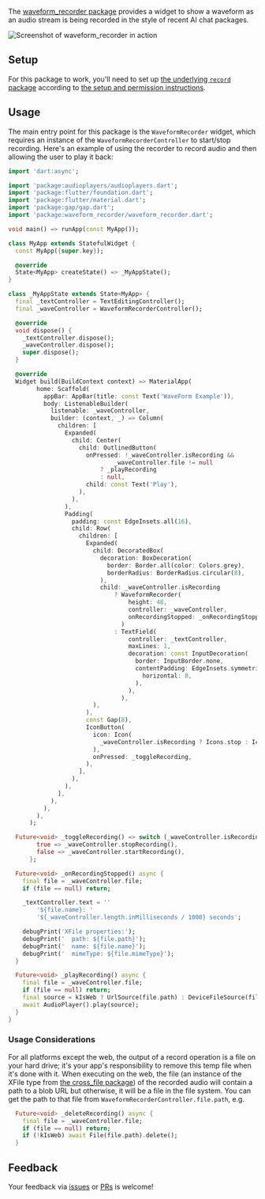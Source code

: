 The [waveform_recorder package](https://pub.dev/packages/waveform_recorder)
provides a widget to show a waveform as an audio stream is being recorded in the
style of recent AI chat packages.

![Screenshot of waveform_recorder in
action](https://raw.githubusercontent.com/csells/waveform_recorder/refs/heads/main/readme/screenshot3.png)

## Setup

For this package to work, you'll need to set up [the underlying `record`
package](https://pub.dev/packages/record) according to [the setup and permission
instructions](https://pub.dev/packages/record#setup-permissions-and-others).

## Usage

The main entry point for this package is the `WaveformRecorder` widget, which
requires an instance of the `WaveformRecorderController` to start/stop
recording. Here's an example of using the recorder to record audio and then
allowing the user to play it back:

```dart
import 'dart:async';

import 'package:audioplayers/audioplayers.dart';
import 'package:flutter/foundation.dart';
import 'package:flutter/material.dart';
import 'package:gap/gap.dart';
import 'package:waveform_recorder/waveform_recorder.dart';

void main() => runApp(const MyApp());

class MyApp extends StatefulWidget {
  const MyApp({super.key});

  @override
  State<MyApp> createState() => _MyAppState();
}

class _MyAppState extends State<MyApp> {
  final _textController = TextEditingController();
  final _waveController = WaveformRecorderController();

  @override
  void dispose() {
    _textController.dispose();
    _waveController.dispose();
    super.dispose();
  }

  @override
  Widget build(BuildContext context) => MaterialApp(
        home: Scaffold(
          appBar: AppBar(title: const Text('WaveForm Example')),
          body: ListenableBuilder(
            listenable: _waveController,
            builder: (context, _) => Column(
              children: [
                Expanded(
                  child: Center(
                    child: OutlinedButton(
                      onPressed: !_waveController.isRecording &&
                              _waveController.file != null
                          ? _playRecording
                          : null,
                      child: const Text('Play'),
                    ),
                  ),
                ),
                Padding(
                  padding: const EdgeInsets.all(16),
                  child: Row(
                    children: [
                      Expanded(
                        child: DecoratedBox(
                          decoration: BoxDecoration(
                            border: Border.all(color: Colors.grey),
                            borderRadius: BorderRadius.circular(8),
                          ),
                          child: _waveController.isRecording
                              ? WaveformRecorder(
                                  height: 48,
                                  controller: _waveController,
                                  onRecordingStopped: _onRecordingStopped,
                                )
                              : TextField(
                                  controller: _textController,
                                  maxLines: 1,
                                  decoration: const InputDecoration(
                                    border: InputBorder.none,
                                    contentPadding: EdgeInsets.symmetric(
                                      horizontal: 8,
                                    ),
                                  ),
                                ),
                        ),
                      ),
                      const Gap(8),
                      IconButton(
                        icon: Icon(
                          _waveController.isRecording ? Icons.stop : Icons.mic,
                        ),
                        onPressed: _toggleRecording,
                      ),
                    ],
                  ),
                ),
              ],
            ),
          ),
        ),
      );

  Future<void> _toggleRecording() => switch (_waveController.isRecording) {
        true => _waveController.stopRecording(),
        false => _waveController.startRecording(),
      };

  Future<void> _onRecordingStopped() async {
    final file = _waveController.file;
    if (file == null) return;

    _textController.text = ''
        '${file.name}: '
        '${_waveController.length.inMilliseconds / 1000} seconds';

    debugPrint('XFile properties:');
    debugPrint('  path: ${file.path}');
    debugPrint('  name: ${file.name}');
    debugPrint('  mimeType: ${file.mimeType}');
  }

  Future<void> _playRecording() async {
    final file = _waveController.file;
    if (file == null) return;
    final source = kIsWeb ? UrlSource(file.path) : DeviceFileSource(file.path);
    await AudioPlayer().play(source);
  }
}
```

### Usage Considerations

For all platforms except the web, the output of a record operation is a file on
your hard drive; it's your app's responsibility to remove this temp file when
it's done with it. When executing on the web, the file (an instance of the XFile
type from [the cross_file package](https://pub.dev/packages/cross_file)) of the
recorded audio will contain a path to a blob URL but otherwise, it will be a
file in the file system. You can get the path to that file from
`WaveformRecorderController.file.path`, e.g.

```dart
  Future<void> _deleteRecording() async {
    final file = _waveController.file;
    if (file == null) return;
    if (!kIsWeb) await File(file.path).delete();
  }
```

## Feedback

Your feedback via [issues](https://github.com/csells/waveform_recorder/issues)
or [PRs](https://github.com/csells/waveform_recorder/pulls) is welcome!